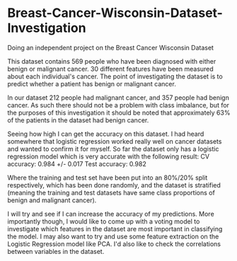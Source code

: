 # Breast-Cancer-Wisconsin-Dataset-Investigation
Doing an independent project on the Breast Cancer Wisconsin Dataset

This dataset contains 569 people who have been diagnosed with either benign or malignant cancer.  30 different features have been measured about each individual's cancer.  The point of investigating the dataset is to predict whether a patient has benign or malignant cancer.

In our dataset  212  people had malignant cancer, and  357  people had benign cancer.  As such there should not be a problem with class imbalance, but for the purposes of this investigation it should be noted that approximately 63% of the patients in the dataset had benign cancer.

Seeing how high I can get the accuracy on this dataset.  I had heard somewhere that logistic regression worked really well on cancer datasets and wanted to confirm it for myself.  So far the dataset only has a logistic regression model which is very accurate with the following result:
CV accuracy: 0.984 +/- 0.017
Test accuracy: 0.982

Where the training and test set have been put into an 80%/20% split respectively, which has been done randomly, and the dataset is stratified (meaning the training and test datasets have same class proportions of benign and malignant cancer).

I will try and see if I can increase the accuracy of my predictions.  More importantly though, I would like to come up with a voting model to investigate which features in the dataset are most important in classifying the model.  I may also want to try and use some feature extraction on the Logistic Regression model like PCA.  I'd also like to check the correlations between variables in the dataset.
